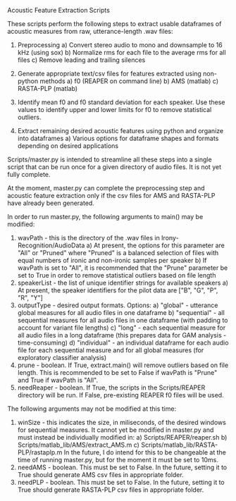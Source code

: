 Acoustic Feature Extraction Scripts

These scripts perform the following steps to extract usable dataframes of acoustic measures from raw, utterance-length .wav files:

  1) Preprocessing
    a) Convert stereo audio to mono and downsample to 16 kHz (using sox)
    b) Normalize rms for each file to the average rms for all files
    c) Remove leading and trailing silences
    
  2) Generate appropriate text/csv files for features extracted using non-python methods
    a) f0 (REAPER on command line)
    b) AMS (matlab)
    c) RASTA-PLP (matlab)
    
  3) Identify mean f0 and f0 standard deviation for each speaker. Use these values to identify upper and lower limits for f0 to remove statistical outliers.
  
  4) Extract remaining desired acoustic features using python and organize into dataframes
    a) Various options for dataframe shapes and formats depending on desired applications
    
Scripts/master.py is intended to streamline all these steps into a single script that can be run once for a given directory of audio files. It is not yet fully complete.

At the moment, master.py can complete the preprocessing step and acoustic feature extraction only if the csv files for AMS and RASTA-PLP have already been generated.
  
In order to run master.py, the following arguments to main() may be modified:

  1) wavPath - this is the directory of the .wav files in Irony-Recognition/AudioData
     a) At present, the options for this parameter are "All" or "Pruned" where "Pruned" is a balanced selection of files with equal numbers of ironic and non-ironic samples per speaker
     b) If wavPath is set to "All", it is recommended that the "Prune" parameter be set to True in order to remove statistical outliers based on file length
  2) speakerList - the list of unique identifier strings for available speakers
     a) At present, the speaker identifiers for the pilot data are ["B", "G", "P", "R", "Y"]
  3) outputType - desired output formats. Options:
     a) "global" - utterance global measures for all audio files in one dataframe
     b) "sequential" - all sequential measures for all audio files in one dataframe (with padding to account for variant file lengths)
     c) "long" - each sequential measure for all audio files in a long dataframe (this prepares data for GAM analysis - time-consuming)
     d) "individual" - an individual dataframe for each audio file for each sequential measure and for all global measures (for exploratory classifier analysis)
  4) prune - boolean. If True, extract.main() will remove outliers based on file length. This is recommended to be set to False if wavPath is "Prune" and True if wavPath is "All".
  5) needReaper - boolean. If True, the scripts in the Scripts/REAPER directory will be run. If False, pre-existing REAPER f0 files will be used.
  
The following arguments may not be modified at this time:

  1) winSize - this indicates the size, in miliseconds, of the desired windows for sequential measures. It cannot yet be modified in master.py and must instead be individually modified in:
    a) Scripts/REAPER/reaper.sh
    b) Scripts/matlab_lib/AMS/extract_AMS.m
    c) Scripts/matlab_lib/RASTA-PLP/rastaplp.m
    In the future, I do intend for this to be changeable at the time of running master.py, but for the moment it must be set to 10ms.
  2) needAMS - boolean. This must be set to False. In the future, setting it to True should generate AMS csv files in appropriate folder.
  3) needPLP - boolean. This must be set to False. In the future, setting it to True should generate RASTA-PLP csv files in appropriate folder.

